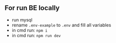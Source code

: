## For run BE locally
- run mysql
- rename ```.env-example``` to ```.env``` and fill all variables
- in cmd run: ```npm i```
- in cmd run: ```npm run dev```